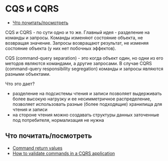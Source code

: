 # CQS и CQRS

- [Что почитать/посмотреть](#что-почитатьпосмотреть)

CQS и CQRS - по сути одно и то же. Главный идея - разделение на команды и запросы. Команды изменяют состояние объекта, не возвращая значение. Запросы возвращают результат, не изменяя состояние объекта (у них нет побочных эффектов).

CQS (command-query separation) - это когда объект один, но одни из его методов являются командами, а другие запросами. В случае CQRS (command-query responsibility segregation) команды и запросы являются разными объектами.

Что это дает?

- разделение на подсистемы чтения и записи позволяет выдерживать более высокую нагрузку и ее несимметричное распределение, позволяет использовать разные (более подходящие) хранилища для чтения и записи
- на стороне чтения можно создавать структуры данных заточенные под потребителя, нормализация не нужна

## Что почитать/посмотреть

- [Command return values](https://stackoverflow.com/questions/43433318/cqrs-command-return-values)
- [How to validate commands in a CQRS application](https://danielwhittaker.me/2016/04/20/how-to-validate-commands-in-a-cqrs-application)
